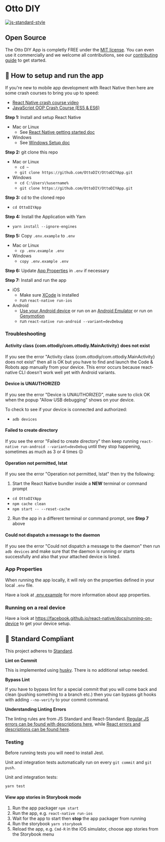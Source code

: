 # Otto DIY
[![js-standard-style](https://img.shields.io/badge/code%20style-standard-brightgreen.svg?style=flat)](http://standardjs.com/)

## Open Source

The Otto DIY App is completly FREE under the [MIT license](https://github.com/OttoDIY/DIY/blob/master/LICENSE). You can even use it commercially and we welcome all contributions, see our [contributing guide](https://github.com/OttoDIY/DIY/blob/master/CONTRIBUTING.md) to get started.

## :rocket: How to setup and run the app

If you're new to mobile app development with React Native then here are some crash courses to bring you up to speed:
  * [React Native crash course video](https://www.youtube.com/watch?v=mkualZPRZCs)
  * [JavaScript OOP Crash Course (ES5 & ES6)](https://www.youtube.com/watch?v=vDJpGenyHaA)

**Step 1:** Install and setup React Native
  * Mac or Linux
    * See [React Native getting started doc](https://facebook.github.io/react-native/docs/getting-started)
  * Windows
    * See [Windows Setup doc](https://github.com/codeandrobots/codeandrobots-app/blob/master/SETUP_WINDOWS.md)

**Step 2:** git clone this repo
  * Mac or Linux
    * ```cd ~```
    * ```git clone https://github.com/OttoDIY/OttoDIYApp.git```
  * Windows
    * ```cd C:\Users\%username%```
    * ```git clone https://github.com/OttoDIY/OttoDIYApp.git```

**Step 3:** cd to the cloned repo
  * ```cd OttoDIYApp```

**Step 4:** Install the Application with Yarn
  * ```yarn install --ignore-engines```

**Step 5:** Copy `.env.example` to `.env`
  * Mac or Linux
    * ```cp .env.example .env```
  * Windows
    * ```copy .env.example .env```

**Step 6:** Update [App Properties](#app-properties) in ```.env``` if necessary

**Step 7:** Install and run the app
  * iOS
    * Make sure [XCode](https://developer.apple.com/xcode/) is installed
    * run `react-native run-ios`
  * Android
    * [Use your Android device](https://facebook.github.io/react-native/docs/running-on-device) or run on an [Android Emulator](https://medium.com/@Charles_Stover/create-a-react-native-app-on-an-android-emulator-1c0d94f288ae) or run on [Genymotion](https://www.genymotion.com)
    * run `react-native run-android --variant=devDebug`

### Troubleshooting

#### Activity class {com.ottodiy/com.ottodiy.MainActivity} does not exist

If you see the error "Activity class {com.ottodiy/com.ottodiy.MainActivity} does not exist" then all is OK but you have to find and launch the Code & Robots app manually from your device. This error occurs because react-native CLI doesn't work well yet with Android variants.

#### Device is UNAUTHORIZED

If you see the error "Device is UNAUTHORIZED", make sure to click OK when the popup "Allow USB debugging" shows on your device.

To check to see if your device is connected and authorized:
  * ```adb devices```

#### Failed to create directory

If you see the error "Failed to create directory" then keep running ```react-native run-android --variant=devDebug``` until they stop happening, sometimes as much as 3 or 4 times :confounded:

#### Operation not permitted, lstat

If you see the error "Operation not permitted, lstat" then try the following:

1. Start the React Native bundler inside a **NEW** terminal or command prompt
  * ```cd OttoDIYApp```
  * ```npm cache clean```
  * ```npm start -- --reset-cache```

2. Run the app in a different terminal or command prompt, see **Step 7** above

#### Could not dispatch a message to the daemon

If you see the error "Could not dispatch a message to the daemon" then run ```adb devices``` and make sure that the daemon is running or starts successfully and also that your attached device is listed.

### App Properties

When running the app locally, it will rely on the properties defined in your local `.env` file.

Have a look at [.env.example](https://github.com/OttoDIY/OttoDIYApp/blob/master/app/.env.example) for more information about app properties.

### Running on a real device

Have a look at https://facebook.github.io/react-native/docs/running-on-device to get your device setup.

## :no_entry_sign: Standard Compliant

This project adheres to [Standard](https://github.com/standard/standard).

**Lint on Commit**

This is implemented using [husky](https://github.com/typicode/husky). There is no additional setup needed.

**Bypass Lint**

If you have to bypass lint for a special commit that you will come back and clean (pushing something to a branch etc.) then you can bypass git hooks with adding `--no-verify` to your commit command.

**Understanding Linting Errors**

The linting rules are from JS Standard and React-Standard. [Regular JS errors can be found with descriptions here](http://eslint.org/docs/rules/), while [React errors and descriptions can be found here](https://github.com/yannickcr/eslint-plugin-react).

### Testing

Before running tests you will need to install Jest.

Unit and integration tests automatically run on every ```git commit``` and ```git push```.

Unit and integration tests:
```
yarn test
```

#### View app stories in Storybook mode

1. Run the app packager `npm start`
2. Run the app, e.g. `react-native run-ios`
3. Wait for the app to start then **stop** the app packager from running
4. Run the storybook `yarn storybook`
5. Reload the app, e.g. `Cmd-R` in the iOS simulator, choose app stories from the Storybook menu
